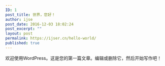 ```yaml
---
ID: 1
post_title: 世界，您好！
author: ijse
post_date: 2016-12-03 18:02:24
post_excerpt: ""
layout: post
permalink: https://ijser.cn/hello-world/
published: true
---
```

欢迎使用WordPress。这是您的第一篇文章。编辑或删除它，然后开始写作吧！